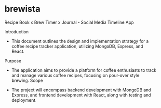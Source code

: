 # brewista
Recipe Book x Brew Timer x Journal - Social Media Timeline App 

Introduction
* This document outlines the design and implementation strategy for a coffee recipe tracker application, utilizing MongoDB, Express, and React.

Purpose
* The application aims to provide a platform for coffee enthusiasts to track and manage various coffee recipes, focusing on pour-over style brewing.
Scope

* The project will encompass backend development with MongoDB and Express, and frontend development with React, along with testing and deployment.
